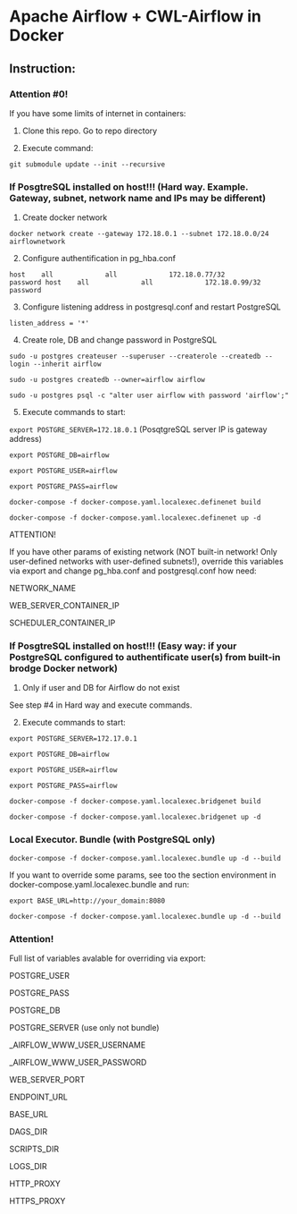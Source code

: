 # Apache Airflow + CWL-Airflow in Docker

## Instruction:

### Attention #0!

If you have some limits of internet in containers:

1. Clone this repo. Go to repo directory

2. Execute command:

`git submodule update --init --recursive`

### If PosgtreSQL installed on host!!! (Hard way. Example. Gateway, subnet, network name and IPs may be different) 

1. Create docker network

`docker network create --gateway 172.18.0.1 --subnet 172.18.0.0/24 airflownetwork`

2. Configure authentification in pg_hba.conf

`host    all             all             172.18.0.77/32          password
host    all             all             172.18.0.99/32          password`

3. Configure listening address in postgresql.conf and restart PostgreSQL

`listen_address = '*'`

4. Create role, DB and change password in PostgreSQL

`sudo -u postgres createuser --superuser --createrole --createdb --login --inherit airflow`

`sudo -u postgres createdb --owner=airflow airflow`

`sudo -u postgres psql -c "alter user airflow with password 'airflow';"`

5. Execute commands to start:

`export POSTGRE_SERVER=172.18.0.1`  (PosqtgreSQL server IP is gateway address)

`export POSTGRE_DB=airflow`

`export POSTGRE_USER=airflow`

`export POSTGRE_PASS=airflow`

`docker-compose -f docker-compose.yaml.localexec.definenet build`

`docker-compose -f docker-compose.yaml.localexec.definenet up -d`

ATTENTION!

If you have other params of existing network (NOT built-in network! Only user-defined networks with user-defined subnets!), override this variables via export and change pg_hba.conf and postgresql.conf how need:

NETWORK_NAME

WEB_SERVER_CONTAINER_IP

SCHEDULER_CONTAINER_IP

### If PosgtreSQL installed on host!!! (Easy way: if your PostgreSQL configured to authentificate user(s) from built-in brodge Docker network)

1. Only if user and DB for Airflow do not exist

See step #4 in Hard way and execute commands.

2. Execute commands to start:

`export POSTGRE_SERVER=172.17.0.1`

`export POSTGRE_DB=airflow`

`export POSTGRE_USER=airflow`

`export POSTGRE_PASS=airflow`

`docker-compose -f docker-compose.yaml.localexec.bridgenet build`

`docker-compose -f docker-compose.yaml.localexec.bridgenet up -d`

### Local Executor. Bundle (with PostgreSQL only)

`docker-compose -f docker-compose.yaml.localexec.bundle up -d --build`

If you want to override some params, see too the section environment in docker-compose.yaml.localexec.bundle and run:

`export BASE_URL=http://your_domain:8080`

`docker-compose -f docker-compose.yaml.localexec.bundle up -d --build`

### Attention!

Full list of variables avalable for overriding via export:

POSTGRE_USER

POSTGRE_PASS

POSTGRE_DB

POSTGRE_SERVER (use only not bundle)

_AIRFLOW_WWW_USER_USERNAME

_AIRFLOW_WWW_USER_PASSWORD

WEB_SERVER_PORT

ENDPOINT_URL

BASE_URL

DAGS_DIR

SCRIPTS_DIR

LOGS_DIR

HTTP_PROXY

HTTPS_PROXY
